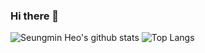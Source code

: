### Hi there 👋

![Seungmin Heo's github stats](https://github-readme-stats.vercel.app/api?username=nolzaheo&count_private=true&show_icons=true&theme=tokyonight) ![Top Langs](https://github-readme-stats.vercel.app/api/top-langs/?username=nolzaheo&layout=compact&theme=tokyonight&count_private=true&PAT_1=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)

<!--
**nolzaheo/nolzaheo** is a ✨ _special_ ✨ repository because its `README.md` (this file) appears on your GitHub profile.

Here are some ideas to get you started:

- 🔭 I’m currently working on ...
- 🌱 I’m currently learning ...
- 👯 I’m looking to collaborate on ...
- 🤔 I’m looking for help with ...
- 💬 Ask me about ...
- 📫 How to reach me: ...
- 😄 Pronouns: ...
-->
